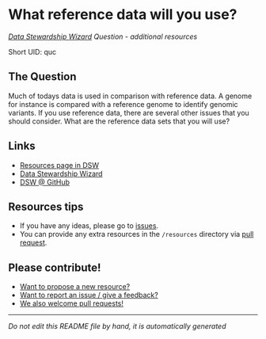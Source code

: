 # What reference data will you use?

*[Data Stewardship Wizard] Question - additional resources*

Short UID: quc

## The Question

Much of todays data is used in comparison with reference data. A genome for instance is compared with a reference genome to identify genomic variants. If you use reference data, there are several other issues that you should consider. What are the reference data sets that you will use?

## Links

  * [Resources page in DSW]
  * [Data Stewardship Wizard]
  * [DSW @ GitHub]


## Resources tips

  * If you have any ideas, please go to [issues].
  * You can provide any extra resources in the `/resources` directory via [pull request].

## Please contribute!

  * [Want to propose a new resource?](https://github.com/DSQResources/DSQ-quc/issues/new)
  * [Want to report an issue / give a feedback?](https://github.com/DSQResources/DSQ-quc/issues/new)
  * [We also welcome pull requests!](https://github.com/DSQResources/DSQ-quc/pulls)

----

*Do not edit this README file by hand, it is automatically generated*

[Data Stewardship Wizard]: https://dmp.fairdata.solutions
[Resources page in DSW]: https://dmp.fairdata.solutions/resources/quc
[DSW @ GitHub]: https://github.com/DataStewardshipWizard
[issues]: https://help.github.com/articles/about-issues/
[pull request]: https://help.github.com/articles/about-pull-requests/